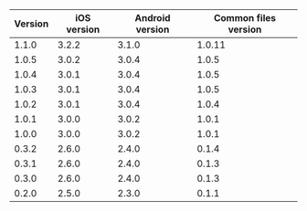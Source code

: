 | Version | iOS version | Android version | Common files version |
| ------- | ----------- | --------------- | -------------------- |
| 1.1.0   | 3.2.2       | 3.1.0           | 1.0.11               |
| 1.0.5   | 3.0.2       | 3.0.4           | 1.0.5                |
| 1.0.4   | 3.0.1       | 3.0.4           | 1.0.5                |
| 1.0.3   | 3.0.1       | 3.0.4           | 1.0.5                |
| 1.0.2   | 3.0.1       | 3.0.4           | 1.0.4                |
| 1.0.1   | 3.0.0       | 3.0.2           | 1.0.1                |
| 1.0.0   | 3.0.0       | 3.0.2           | 1.0.1                |
| 0.3.2   | 2.6.0       | 2.4.0           | 0.1.4                |
| 0.3.1   | 2.6.0       | 2.4.0           | 0.1.3                |
| 0.3.0   | 2.6.0       | 2.4.0           | 0.1.3                |
| 0.2.0   | 2.5.0       | 2.3.0           | 0.1.1                |